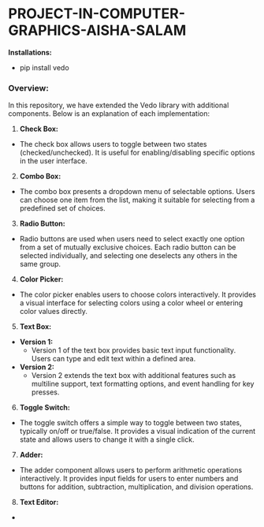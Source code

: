 # PROJECT-IN-COMPUTER-GRAPHICS-AISHA-SALAM

 **Installations:**
 - pip install vedo


### Overview:
In this repository, we have extended the Vedo library with additional components. Below is an explanation of each implementation:

1. **Check Box:**
 - The check box allows users to toggle between two states (checked/unchecked). It is useful for enabling/disabling specific options in the user interface.

2. **Combo Box:**
 - The combo box presents a dropdown menu of selectable options. Users can choose one item from the list, making it suitable for selecting from a predefined set of choices.

3. **Radio Button:**
 - Radio buttons are used when users need to select exactly one option from a set of mutually exclusive choices. Each radio button can be selected individually, and selecting one deselects any others in the same group.

4. **Color Picker:**
 - The color picker enables users to choose colors interactively. It provides a visual interface for selecting colors using a color wheel or entering color values directly.

5. **Text Box:**
 - **Version 1:**
   - Version 1 of the text box provides basic text input functionality. Users can type and edit text within a defined area.
 - **Version 2:**
   - Version 2 extends the text box with additional features such as multiline support, text formatting options, and event handling for key presses.

6. **Toggle Switch:**
 - The toggle switch offers a simple way to toggle between two states, typically on/off or true/false. It provides a visual indication of the current state and allows users to change it with a single click.

7. **Adder:**
 - The adder component allows users to perform arithmetic operations interactively. It provides input fields for users to enter numbers and buttons for addition, subtraction, multiplication, and division operations.

8. **Text Editor:**
- 
